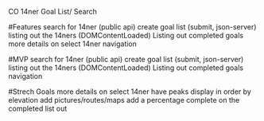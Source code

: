 CO 14ner Goal List/ Search

#Features
search for 14ner (public api)
create goal list (submit, json-server)
listing out the 14ners (DOMContentLoaded)
Listing out completed goals
more details on select 14ner
navigation

#MVP
search for 14ner (public api)
create goal list (submit, json-server)
listing out the 14ners (DOMContentLoaded)
Listing out completed goals
navigation

#Strech Goals
more details on select 14ner
have peaks display in order by elevation 
add pictures/routes/maps
add a percentage complete on the completed list out
